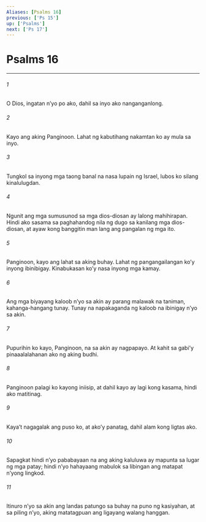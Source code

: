 ```yaml
---
Aliases: [Psalms 16]
previous: ['Ps 15']
up: ['Psalms']
next: ['Ps 17']
---
```

# Psalms 16

***


###### 1 


O Dios, ingatan nʼyo po ako, dahil sa inyo ako nanganganlong. 


###### 2 


Kayo ang aking Panginoon. Lahat ng kabutihang nakamtan ko ay mula sa inyo. 


###### 3 


Tungkol sa inyong mga taong banal na nasa lupain ng Israel, lubos ko silang kinalulugdan. 


###### 4 


Ngunit ang mga sumusunod sa mga dios-diosan ay lalong mahihirapan. Hindi ako sasama sa paghahandog nila ng dugo sa kanilang mga dios-diosan, at ayaw kong banggitin man lang ang pangalan ng mga ito. 


###### 5 


Panginoon, kayo ang lahat sa aking buhay. Lahat ng pangangailangan koʼy inyong ibinibigay. Kinabukasan koʼy nasa inyong mga kamay. 


###### 6 


Ang mga biyayang kaloob nʼyo sa akin ay parang malawak na taniman, kahanga-hangang tunay. Tunay na napakaganda ng kaloob na ibinigay nʼyo sa akin. 


###### 7 


Pupurihin ko kayo, Panginoon, na sa akin ay nagpapayo. At kahit sa gabiʼy pinaaalalahanan ako ng aking budhi. 


###### 8 


Panginoon palagi ko kayong iniisip, at dahil kayo ay lagi kong kasama, hindi ako matitinag. 


###### 9 


Kayaʼt nagagalak ang puso ko, at akoʼy panatag, dahil alam kong ligtas ako. 


###### 10 


Sapagkat hindi nʼyo pababayaan na ang aking kaluluwa ay mapunta sa lugar ng mga patay; hindi nʼyo hahayaang mabulok sa libingan ang matapat nʼyong lingkod. 


###### 11 


Itinuro nʼyo sa akin ang landas patungo sa buhay na puno ng kasiyahan, at sa piling nʼyo, aking matatagpuan ang ligayang walang hanggan.

